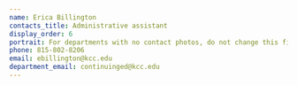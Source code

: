 ```yaml
---
name: Erica Billington
contacts_title: Administrative assistant
display_order: 6
portrait: For departments with no contact photos, do not change this field.
phone: 815-802-8206
email: ebillington@kcc.edu
department_email: continuinged@kcc.edu
---
```

